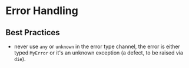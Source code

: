 # Error Handling

## Best Practices

- never use `any` or `unknown` in the error type channel, the error is either typed `MyError` or it's an unknown exception (a defect, to be raised via `die`).
